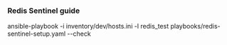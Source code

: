 ### Redis Sentinel guide

ansible-playbook -i inventory/dev/hosts.ini -l redis_test playbooks/redis-sentinel-setup.yaml --check

